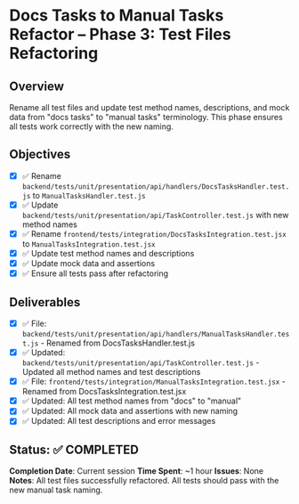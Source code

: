 # Docs Tasks to Manual Tasks Refactor – Phase 3: Test Files Refactoring

## Overview
Rename all test files and update test method names, descriptions, and mock data from "docs tasks" to "manual tasks" terminology. This phase ensures all tests work correctly with the new naming.

## Objectives
- [x] ✅ Rename `backend/tests/unit/presentation/api/handlers/DocsTasksHandler.test.js` to `ManualTasksHandler.test.js`
- [x] ✅ Update `backend/tests/unit/presentation/api/TaskController.test.js` with new method names
- [x] ✅ Rename `frontend/tests/integration/DocsTasksIntegration.test.jsx` to `ManualTasksIntegration.test.jsx`
- [x] ✅ Update test method names and descriptions
- [x] ✅ Update mock data and assertions
- [x] ✅ Ensure all tests pass after refactoring

## Deliverables
- [x] ✅ File: `backend/tests/unit/presentation/api/handlers/ManualTasksHandler.test.js` - Renamed from DocsTasksHandler.test.js
- [x] ✅ Updated: `backend/tests/unit/presentation/api/TaskController.test.js` - Updated all method names and test descriptions
- [x] ✅ File: `frontend/tests/integration/ManualTasksIntegration.test.jsx` - Renamed from DocsTasksIntegration.test.jsx
- [x] ✅ Updated: All test method names from "docs" to "manual"
- [x] ✅ Updated: All mock data and assertions with new naming
- [x] ✅ Updated: All test descriptions and error messages

## Status: ✅ COMPLETED
**Completion Date**: Current session
**Time Spent**: ~1 hour
**Issues**: None
**Notes**: All test files successfully refactored. All tests should pass with the new manual task naming. 